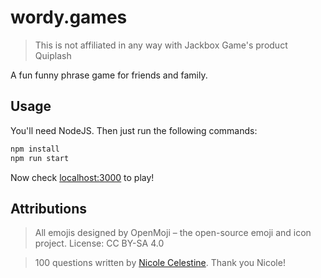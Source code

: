 # wordy.games

> This is not affiliated in any way with Jackbox Game's product Quiplash

A fun funny phrase game for friends and family.

## Usage

You'll need NodeJS. Then just run the following commands:

```bash
npm install
npm run start
```

Now check [localhost:3000](http://localhost:3000) to play!

## Attributions

> All emojis designed by OpenMoji – the open-source emoji and icon project. License: CC BY-SA 4.0

> 100 questions written by [Nicole Celestine](https://www.upwork.com/o/profiles/users/~01c7d55d416a33c825/). Thank you Nicole!
